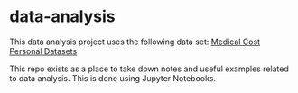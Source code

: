 # data-analysis
This data analysis project uses the following data set: [Medical Cost Personal Datasets](https://www.kaggle.com/datasets/mirichoi0218/insurance)

This repo exists as a place to take down notes and useful examples related to data analysis. This is done using Jupyter Notebooks.
